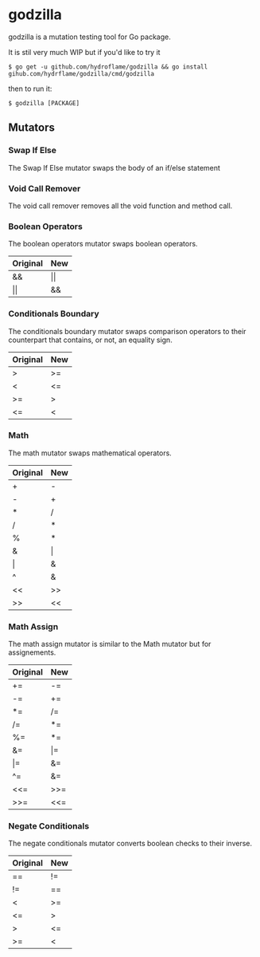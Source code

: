 # godzilla

godzilla is a mutation testing tool for Go package. 

It is stil very much WIP but if you'd like to try it

    $ go get -u github.com/hydroflame/godzilla && go install gihub.com/hydrflame/godzilla/cmd/godzilla
    
then to run it:

    $ godzilla [PACKAGE]

## Mutators

### Swap If Else
The Swap If Else mutator swaps the body of an if/else statement

### Void Call Remover
The void call remover removes all the void function and method call.

### Boolean Operators
The boolean operators mutator swaps boolean operators.

| Original | New |
|----------|-----|
| && | &#124;&#124; |
| &#124;&#124; | && |

### Conditionals Boundary
The conditionals boundary mutator swaps comparison operators to their counterpart that contains, or not, an equality sign.

| Original | New |
|----------|-----|
| >        | >=  |
| <        | <=  |
| >=       | >   |
| <=       | <   |

### Math
The math mutator swaps mathematical operators.

| Original | New |
|----------|-----|
| +	| - |
| -	| + |
| *	| / |
| /	| * |
| %	| * |
| &	| &#124; |
| &#124; | & |
| ^	| & |
| <<	| >> |
| >>	| << |

### Math Assign
The math assign mutator is similar to the Math mutator but for assignements.

| Original | New |
|----------|-----|
| += | -= |
| -= | += |
| *= | /= |
| /= | *= |
| %= | *= |
| &= | &#124;= |
| &#124;= | &= |
| ^= | &= |
| <<= | >>= |
| >>= | <<= |

### Negate Conditionals
The negate conditionals mutator converts boolean checks to their inverse.

| Original | New |
|----------|-----|
| == | != |
| != | == |
| < | >= |
| <= | > |
| > | <= |
| >= | < |
